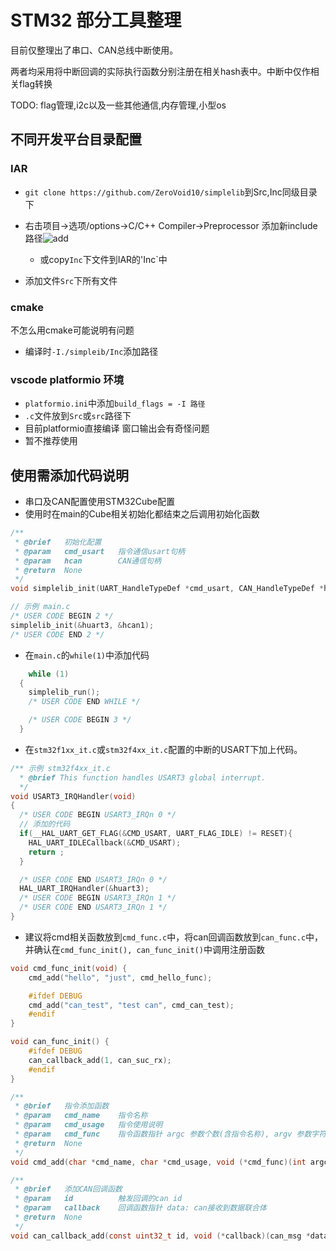 # STM32 部分工具整理

目前仅整理出了串口、CAN总线中断使用。

两者均采用将中断回调的实际执行函数分别注册在相关hash表中。中断中仅作相关flag转换

TODO: flag管理,i2c以及一些其他通信,内存管理,小型os

## 不同开发平台目录配置

### IAR

- `git clone https://github.com/ZeroVoid10/simplelib`到Src,Inc同级目录下

- 右击项目->选项/options->C/C++ Compiler->Preprocessor 添加新include路径![add](https://upload.cc/i1/2019/09/23/dcyNSW.png)
  - 或copy`Inc`下文件到IAR的'Inc`中
- 添加文件`Src`下所有文件

### cmake

不怎么用cmake可能说明有问题

- 编译时`-I./simpleib/Inc`添加路径

### vscode platformio 环境

- `platformio.ini`中添加`build_flags = -I 路径`
- `.c`文件放到`Src`或`src`路径下
- 目前platformio直接编译 窗口输出会有奇怪问题
- 暂不推荐使用

## 使用需添加代码说明

- 串口及CAN配置使用STM32Cube配置
- 使用时在main的Cube相关初始化都结束之后调用初始化函数

``` c
/**
 * @brief	初始化配置
 * @param	cmd_usart   指令通信usart句柄
 * @param   hcan        CAN通信句柄
 * @return	None
 */
void simplelib_init(UART_HandleTypeDef *cmd_usart, CAN_HandleTypeDef *hcan);

// 示例 main.c
/* USER CODE BEGIN 2 */
simplelib_init(&huart3, &hcan1);
/* USER CODE END 2 */

```

- 在`main.c`的`while(1)`中添加代码

``` c
    while (1)
  {
    simplelib_run();
    /* USER CODE END WHILE */

    /* USER CODE BEGIN 3 */
  }
```

- 在`stm32f1xx_it.c`或`stm32f4xx_it.c`配置的中断的USART下加上代码。

``` c
/** 示例 stm32f4xx_it.c
  * @brief This function handles USART3 global interrupt.
  */
void USART3_IRQHandler(void)
{
  /* USER CODE BEGIN USART3_IRQn 0 */
  // 添加的代码
  if(__HAL_UART_GET_FLAG(&CMD_USART, UART_FLAG_IDLE) != RESET){
    HAL_UART_IDLECallback(&CMD_USART);
    return ;
  }

  /* USER CODE END USART3_IRQn 0 */
  HAL_UART_IRQHandler(&huart3);
  /* USER CODE BEGIN USART3_IRQn 1 */
  /* USER CODE END USART3_IRQn 1 */
}

```

- 建议将cmd相关函数放到`cmd_func.c`中，将can回调函数放到`can_func.c`中，并确认在`cmd_func_init(), can_func_init()`中调用注册函数
  
``` c
void cmd_func_init(void) {
    cmd_add("hello", "just", cmd_hello_func);

    #ifdef DEBUG
    cmd_add("can_test", "test can", cmd_can_test);
    #endif
}

void can_func_init() {
    #ifdef DEBUG
    can_callback_add(1, can_suc_rx);
    #endif
}

/**
 * @brief	指令添加函数
 * @param	cmd_name    指令名称
 * @param   cmd_usage   指令使用说明
 * @param   cmd_func    指令函数指针 argc 参数个数(含指令名称), argv 参数字符串数组
 * @return	None
 */
void cmd_add(char *cmd_name, char *cmd_usage, void (*cmd_func)(int argc, char *argv[]));

/**
 * @brief	添加CAN回调函数
 * @param	id          触发回调的can id 
 * @param   callback    回调函数指针 data: can接收到数据联合体
 * @return	None
 */
void can_callback_add(const uint32_t id, void (*callback)(can_msg *data));
```
